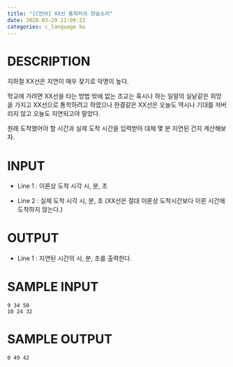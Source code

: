 ```yaml
---
title: "[C언어] XX선 통학러의 한숨소리"
date: 2020-03-29 21:09:22
categories: c_language ku
---
```


# DESCRIPTION
지하철 XX선은 지연이 매우 잦기로 악명이 높다.

학교에 가려면 XX선을 타는 방법 밖에 없는 조교는 혹시나 하는 일말의 실낱같은 희망을 가지고 XX선으로 통학하려고 하였으나 한결같은 XX선은 오늘도 역시나 기대를 저버리지 않고 오늘도 지연되고야 말았다.

원래 도착했어야 할 시간과 실제 도착 시간을 입력받아 대체 몇 분 지연된 건지 계산해보자.

# INPUT
* Line 1 : 이론상 도착 시각 시, 분, 초

* Line 2 : 실제 도착 시각 시, 분, 초 (XX선은 절대 이론상 도착시간보다 이른 시간에 도착하지 않는다.)

# OUTPUT
* Line 1 : 지연된 시간의 시, 분, 초를 출력한다.

# SAMPLE INPUT
```
9 34 50
10 24 32
```

# SAMPLE OUTPUT
```
0 49 42
```

<script src="https://gist.github.com/DetegiCE/4594ea26ef1515d5565f54c0a4d9ac0f.js"></script>
